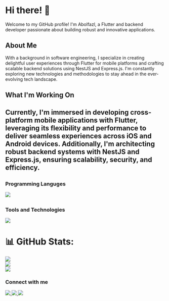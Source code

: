 
# Hi there! 👋
Welcome to my GitHub profile! I'm Abolfazl, a Flutter and backend developer passionate about building robust and innovative applications.

## About Me
With a background in software engineering, I specialize in creating delightful user experiences through Flutter for mobile platforms and crafting scalable backend solutions using NestJS and Express.js. I'm constantly exploring new technologies and methodologies to stay ahead in the ever-evolving tech landscape.

## What I'm Working On
Currently, I'm immersed in developing cross-platform mobile applications with Flutter, leveraging its flexibility and performance to deliver seamless experiences across iOS and Android devices. Additionally, I'm architecting robust backend systems with NestJS and Express.js, ensuring scalability, security, and efficiency.
---
##
### Programming Languges
  <a href="#">
    <img src="https://skillicons.dev/icons?i=dart,python,js,ts&theme=dark" />
  </a>

##

### Tools and Technologies
  <a href="#">
    <img src="https://skillicons.dev/icons?i=flutter,vscode,figma,git,appwrite,github,firebase,linux,expressjs,nestjs&theme=dark" />
  </a>

  
  


##

# 📊 GitHub Stats:
![](https://github-readme-stats.vercel.app/api?username=Abolfazl-MI&theme=onedark&hide_border=false&include_all_commits=true&count_private=true)<br/>
![](https://github-readme-streak-stats.herokuapp.com/?user=Abolfazl-MI&theme=onedark&hide_border=false)<br/>
![](https://github-readme-stats.vercel.app/api/top-langs/?username=Abolfazl-MI&theme=onedark&hide_border=false&include_all_commits=true&count_private=true&layout=compact)

### Connect with me
  <a href="https://instagram.com/codeadavtures?igshid=YmMyMTA2M2Y=">
    <img src="https://skillicons.dev/icons?i=instagram&theme=dark" />
  </a>
  <a href="https://linkedin.com/in/abolfazl-mashhadi">
    <img src="https://skillicons.dev/icons?i=linkedin&theme=dark" />
  </a>
  <a href="https://linkedin.com/in/abolfazl-mashhadi">
    <img src="https://skillicons.dev/icons?i=email&theme=dark" />
  </a>

  
 


  
